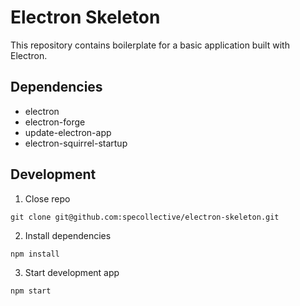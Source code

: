 # Electron Skeleton

This repository contains boilerplate for a basic application built with Electron.

## Dependencies
- electron
- electron-forge
- update-electron-app
- electron-squirrel-startup

## Development

1. Close repo
```
git clone git@github.com:specollective/electron-skeleton.git
```

2. Install dependencies
```
npm install
```

3. Start development app
```
npm start
```
